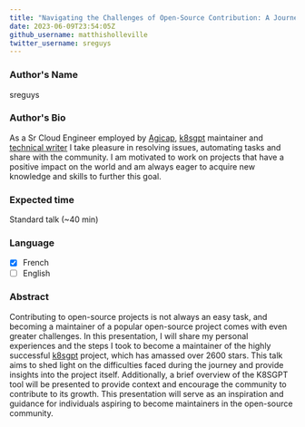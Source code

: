 ```yaml
---
title: "Navigating the Challenges of Open-Source Contribution: A Journey Towards Maintaining the K8SGPT Project"
date: 2023-06-09T23:54:05Z
github_username: matthisholleville
twitter_username: sreguys
---
```

### Author's Name

sreguys

### Author's Bio

As a Sr Cloud Engineer employed by [Agicap](https://agicap.com/), [k8sgpt](https://github.com/k8sgpt-ai/k8sgpt) maintainer and [technical writer](https://tpamp.gitlab.io/blog/) I take pleasure in resolving issues, automating tasks and share with the community. I am motivated to work on projects that have a positive impact on the world and am always eager to acquire new knowledge and skills to further this goal.

### Expected time

Standard talk (~40 min)

### Language

- [X] French
- [ ] English

### Abstract

Contributing to open-source projects is not always an easy task, and becoming a maintainer of a popular open-source project comes with even greater challenges. In this presentation, I will share my personal experiences and the steps I took to become a maintainer of the highly successful [k8sgpt](https://github.com/k8sgpt-ai/k8sgpt) project, which has amassed over 2600 stars. This talk aims to shed light on the difficulties faced during the journey and provide insights into the project itself. Additionally, a brief overview of the K8SGPT tool will be presented to provide context and encourage the community to contribute to its growth. This presentation will serve as an inspiration and guidance for individuals aspiring to become maintainers in the open-source community.

